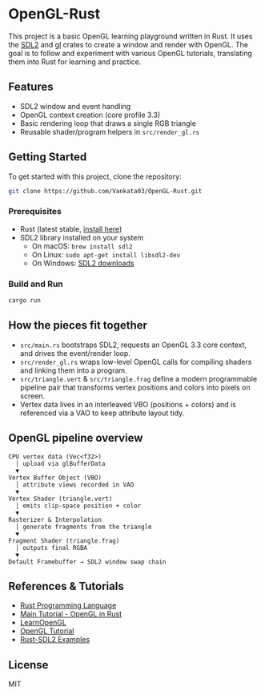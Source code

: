 # OpenGL-Rust

This project is a basic OpenGL learning playground written in Rust. It uses the [SDL2](https://crates.io/crates/sdl2) and [gl](https://crates.io/crates/gl) crates to create a window and render with OpenGL. The goal is to follow and experiment with various OpenGL tutorials, translating them into Rust for learning and practice.

## Features

- SDL2 window and event handling
- OpenGL context creation (core profile 3.3)
- Basic rendering loop that draws a single RGB triangle
- Reusable shader/program helpers in `src/render_gl.rs`

## Getting Started

To get started with this project, clone the repository:

```sh
git clone https://github.com/Vankata03/OpenGL-Rust.git
```

### Prerequisites

- Rust (latest stable, [install here](https://rustup.rs/))
- SDL2 library installed on your system
  - On macOS: `brew install sdl2`
  - On Linux: `sudo apt-get install libsdl2-dev`
  - On Windows: [SDL2 downloads](https://www.libsdl.org/download-2.0.php)

### Build and Run

```sh
cargo run
```

## How the pieces fit together

- `src/main.rs` bootstraps SDL2, requests an OpenGL 3.3 core context, and drives the event/render loop.
- `src/render_gl.rs` wraps low-level OpenGL calls for compiling shaders and linking them into a program.
- `src/triangle.vert` & `src/triangle.frag` define a modern programmable pipeline pair that transforms vertex positions and colors into pixels on screen.
- Vertex data lives in an interleaved VBO (positions + colors) and is referenced via a VAO to keep attribute layout tidy.

## OpenGL pipeline overview

```text
CPU vertex data (Vec<f32>)
  │ upload via glBufferData
  ▼
Vertex Buffer Object (VBO)
  │ attribute views recorded in VAO
  ▼
Vertex Shader (triangle.vert)
  │ emits clip-space position + color
  ▼
Rasterizer & Interpolation
  │ generate fragments from the triangle
  ▼
Fragment Shader (triangle.frag)
  │ outputs final RGBA
  ▼
Default Framebuffer → SDL2 window swap chain
```

## References & Tutorials

- [Rust Programming Language](https://www.rust-lang.org/)
- [Main Tutorial - OpenGL in Rust](https://nercury.github.io/rust/opengl/tutorial/2018/02/08/opengl-in-rust-from-scratch-00-setup.html)
- [LearnOpenGL](https://learnopengl.com/)
- [OpenGL Tutorial](https://www.opengl-tutorial.org/)
- [Rust-SDL2 Examples](https://github.com/Rust-SDL2/rust-sdl2)

## License

MIT
